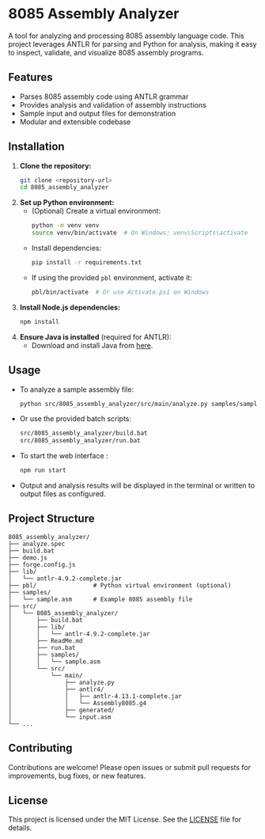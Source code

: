 # 8085 Assembly Analyzer

A tool for analyzing and processing 8085 assembly language code. This project leverages ANTLR for parsing and Python for analysis, making it easy to inspect, validate, and visualize 8085 assembly programs.

## Features
- Parses 8085 assembly code using ANTLR grammar
- Provides analysis and validation of assembly instructions
- Sample input and output files for demonstration
- Modular and extensible codebase

## Installation

1. **Clone the repository:**
   ```bash
   git clone <repository-url>
   cd 8085_assembly_analyzer
   ```
2. **Set up Python environment:**
   - (Optional) Create a virtual environment:
     ```bash
     python -m venv venv
     source venv/bin/activate  # On Windows: venv\Scripts\activate
     ```
   - Install dependencies:
     ```bash
     pip install -r requirements.txt
     ```
   - If using the provided `pbl` environment, activate it:
     ```bash
     pbl/bin/activate  # Or use Activate.ps1 on Windows
     ```
3. **Install Node.js dependencies:**
   ```bash
   npm install
   ```
4. **Ensure Java is installed** (required for ANTLR):
   - Download and install Java from [here](https://www.java.com/).

## Usage

- To analyze a sample assembly file:
  ```bash
  python src/8085_assembly_analyzer/src/main/analyze.py samples/sample.asm
  ```
- Or use the provided batch scripts:
  ```bash
  src/8085_assembly_analyzer/build.bat
  src/8085_assembly_analyzer/run.bat
  ```
- To start the web interface :
  ```bash
  npm run start
  ```
- Output and analysis results will be displayed in the terminal or written to output files as configured.

## Project Structure

```
8085_assembly_analyzer/
├── analyze.spec
├── build.bat
├── demo.js
├── forge.config.js
├── lib/
│   └── antlr-4.9.2-complete.jar
├── pbl/                # Python virtual environment (optional)
├── samples/
│   └── sample.asm      # Example 8085 assembly file
├── src/
│   └── 8085_assembly_analyzer/
│       ├── build.bat
│       ├── lib/
│       │   └── antlr-4.9.2-complete.jar
│       ├── ReadMe.md
│       ├── run.bat
│       ├── samples/
│       │   └── sample.asm
│       └── src/
│           └── main/
│               ├── analyze.py
│               ├── antlr4/
│               │   ├── antlr-4.13.1-complete.jar
│               │   └── Assembly8085.g4
│               ├── generated/
│               └── input.asm
└── ...
```

## Contributing

Contributions are welcome! Please open issues or submit pull requests for improvements, bug fixes, or new features.

## License

This project is licensed under the MIT License. See the [LICENSE](LICENSE) file for details.
